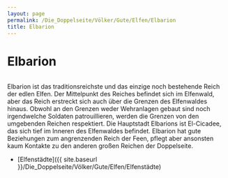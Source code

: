 ```yaml
---
layout: page
permalink: /Die_Doppelseite/Völker/Gute/Elfen/Elbarion
title: Elbarion
---
```


# Elbarion

<img alt="" src="{{ site.baseurl }}/assets/images/wappen/elbarion.jpg" />

Elbarion ist das traditionsreichste und das einzige noch bestehende Reich der edlen Elfen. Der Mittelpunkt des Reiches befindet sich im Elfenwald, aber das Reich erstreckt sich auch über die Grenzen des Elfenwaldes hinaus. Obwohl an den Grenzen weder Wehranlagen gebaut sind noch irgendwelche Soldaten patrouillieren, werden die Grenzen von den umgebenden Reichen respektiert. Die Hauptstadt Elbarions ist El-Cicadee, das sich tief im Inneren des Elfenwaldes befindet. Elbarion hat gute Beziehungen zum angrenzenden Reich der Feen, pflegt aber ansonsten kaum Kontakte zu den anderen großen Reichen der Doppelseite.

- [Elfenstädte]({{ site.baseurl }}/Die_Doppelseite/Völker/Gute/Elfen/Elfenstädte)
